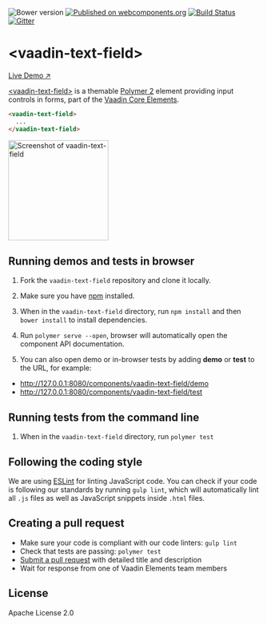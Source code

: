 ![Bower version](https://img.shields.io/bower/v/vaadin-text-field.svg)
[![Published on webcomponents.org](https://img.shields.io/badge/webcomponents.org-published-blue.svg)](https://beta.webcomponents.org/element/vaadin/vaadin-text-field)
[![Build Status](https://travis-ci.org/vaadin/vaadin-text-field.svg?branch=master)](https://travis-ci.org/vaadin/vaadin-text-field)
[![Gitter](https://badges.gitter.im/Join%20Chat.svg)](https://gitter.im/vaadin/vaadin-core-elements?utm_source=badge&utm_medium=badge&utm_campaign=pr-badge)

# &lt;vaadin-text-field&gt;

[Live Demo ↗](https://cdn.vaadin.com/vaadin-text-field/1.0.0-alpha5/demo/)

[&lt;vaadin-text-field&gt;](https://vaadin.com/elements/-/element/vaadin-text-field) is a themable [Polymer 2](http://polymer-project.org) element providing input controls in forms, part of the [Vaadin Core Elements](https://vaadin.com/elements).

<!--
```
<custom-element-demo>
  <template>
    <link rel="import" href="vaadin-text-field.html">
    <next-code-block></next-code-block>
  </template>
</custom-element-demo>
```
-->
```html
<vaadin-text-field>
  ...
</vaadin-text-field>
```

[<img src="https://raw.githubusercontent.com/vaadin/vaadin-text-field/master/screenshot.png" width="200" alt="Screenshot of vaadin-text-field">](https://vaadin.com/elements/-/element/vaadin-text-field)


## Running demos and tests in browser

1. Fork the `vaadin-text-field` repository and clone it locally.

1. Make sure you have [npm](https://www.npmjs.com/) installed.

1. When in the `vaadin-text-field` directory, run `npm install` and then `bower install` to install dependencies.

1. Run `polymer serve --open`, browser will automatically open the component API documentation.

1. You can also open demo or in-browser tests by adding **demo** or **test** to the URL, for example:

  - http://127.0.0.1:8080/components/vaadin-text-field/demo
  - http://127.0.0.1:8080/components/vaadin-text-field/test


## Running tests from the command line

1. When in the `vaadin-text-field` directory, run `polymer test`


## Following the coding style

We are using [ESLint](http://eslint.org/) for linting JavaScript code. You can check if your code is following our standards by running `gulp lint`, which will automatically lint all `.js` files as well as JavaScript snippets inside `.html` files.


## Creating a pull request

  - Make sure your code is compliant with our code linters: `gulp lint`
  - Check that tests are passing: `polymer test`
  - [Submit a pull request](https://www.digitalocean.com/community/tutorials/how-to-create-a-pull-request-on-github) with detailed title and description
  - Wait for response from one of Vaadin Elements team members


## License

Apache License 2.0
